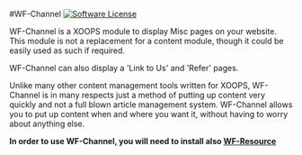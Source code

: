 #WF-Channel
[![Software License](https://img.shields.io/badge/license-GPL-brightgreen.svg?style=flat)](LICENSE) 

WF-Channel is a XOOPS module to display Misc pages on your website. This module is not a replacement for a content module, 
though it could be easily used as such if required.

WF-Channel can also display a 'Link to Us' and 'Refer' pages.

Unlike many other content management tools written for XOOPS, WF-Channel is in many respects just a method 
of putting up content very quickly and not a full blown article management system. 
WF-Channel allows you to put up content when and where you want it, without having to worry about anything else.

**In order to use WF-Channel, you will need to install also [WF-Resource](https://github.com/mambax7/wfresource)**
